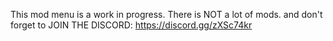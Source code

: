 This mod menu is a work in progress. There is NOT a lot of mods. and don't forget to JOIN THE DISCORD: https://discord.gg/zXSc74kr
